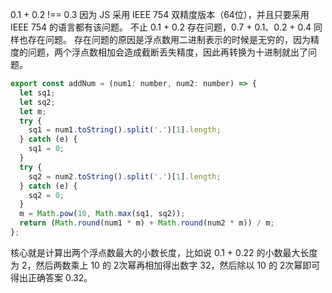 0.1 + 0.2 !== 0.3
因为 JS 采用 IEEE 754 双精度版本（64位），并且只要采用 IEEE 754 的语言都有该问题。
不止 0.1 + 0.2 存在问题，0.7 + 0.1、0.2 + 0.4 同样也存在问题。
存在问题的原因是浮点数用二进制表示的时候是无穷的，因为精度的问题，两个浮点数相加会造成截断丢失精度，因此再转换为十进制就出了问题。

```js
export const addNum = (num1: number, num2: number) => {
  let sq1;
  let sq2;
  let m;
  try {
    sq1 = num1.toString().split('.')[1].length;
  } catch (e) {
    sq1 = 0;
  }
  try {
    sq2 = num2.toString().split('.')[1].length;
  } catch (e) {
    sq2 = 0;
  }
  m = Math.pow(10, Math.max(sq1, sq2));
  return (Math.round(num1 * m) + Math.round(num2 * m)) / m;
};

```
核心就是计算出两个浮点数最大的小数长度，比如说 0.1 + 0.22 的小数最大长度为 2，然后两数乘上 10 的 2次幂再相加得出数字 32，然后除以 10 的 2次幂即可得出正确答案 0.32。
